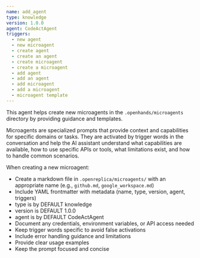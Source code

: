 ```yaml
---
name: add_agent
type: knowledge
version: 1.0.0
agent: CodeActAgent
triggers:
  - new agent
  - new microagent
  - create agent
  - create an agent
  - create microagent
  - create a microagent
  - add agent
  - add an agent
  - add microagent
  - add a microagent
  - microagent template
---
```


This agent helps create new microagents in the `.openhands/microagents` directory by providing guidance and templates.

Microagents are specialized prompts that provide context and capabilities for specific domains or tasks. They are activated by trigger words in the conversation and help the AI assistant understand what capabilities are available, how to use specific APIs or tools, what limitations exist, and how to handle common scenarios.

When creating a new microagent:

- Create a markdown file in `.openreplica/microagents/` with an appropriate name (e.g., `github.md`, `google_workspace.md`)
- Include YAML frontmatter with metadata (name, type, version, agent, triggers)
- type is by DEFAULT knowledge
- version is DEFAULT 1.0.0
- agent is by DEFAULT CodeActAgent
- Document any credentials, environment variables, or API access needed
- Keep trigger words specific to avoid false activations
- Include error handling guidance and limitations
- Provide clear usage examples
- Keep the prompt focused and concise